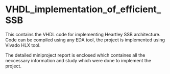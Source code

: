 # VHDL_implementation_of_efficient_SSB

This contains the VHDL code for implementing Heartley SSB architecture.
Code can be compiled using any EDA tool, the project is implemented using Vivado HLX tool.

The detailed miniproject report is enclosed which containes all the neccessary information and study which were done to implement the project.
